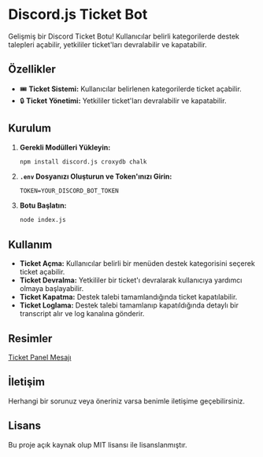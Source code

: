 # Discord.js Ticket Bot

Gelişmiş bir Discord Ticket Botu! Kullanıcılar belirli kategorilerde destek talepleri açabilir, yetkililer ticket'ları devralabilir ve kapatabilir.

## Özellikler

- 🎟️ **Ticket Sistemi:** Kullanıcılar belirlenen kategorilerde ticket açabilir.
- 🔒 **Ticket Yönetimi:** Yetkililer ticket'ları devralabilir ve kapatabilir.

## Kurulum

1. **Gerekli Modülleri Yükleyin:**
   ```sh
   npm install discord.js croxydb chalk
   ```
2. **`.env` Dosyanızı Oluşturun ve Token'ınızı Girin:**
   ```env
   TOKEN=YOUR_DISCORD_BOT_TOKEN
   ```
3. **Botu Başlatın:**
   ```sh
   node index.js
   ```

## Kullanım

- **Ticket Açma:** Kullanıcılar belirli bir menüden destek kategorisini seçerek ticket açabilir.
- **Ticket Devralma:** Yetkililer bir ticket'ı devralarak kullanıcıya yardımcı olmaya başlayabilir.
- **Ticket Kapatma:** Destek talebi tamamlandığında ticket kapatılabilir.
- **Ticket Loglama:** Destek talebi tamamlanıp kapatıldığında detaylı bir transcript alır ve log kanalına gönderir.

## Resimler
[Ticket Panel Mesajı](https://hizliresim.com/1vla4me)


## İletişim
Herhangi bir sorunuz veya öneriniz varsa benimle iletişime geçebilirsiniz.

## Lisans
Bu proje açık kaynak olup MIT lisansı ile lisanslanmıştır.

